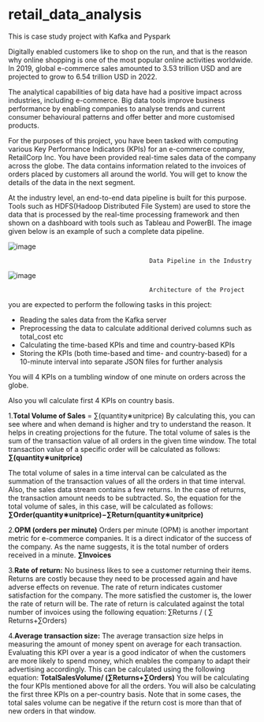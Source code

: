 # retail_data_analysis
This is case study project with Kafka and Pyspark

Digitally enabled customers like to shop on the run, and that is the reason why online shopping is one of the most popular online activities worldwide. In 2019, global e-commerce sales amounted to 3.53 trillion USD and are projected to grow to 6.54 trillion USD in 2022.

The analytical capabilities of big data have had a positive impact across industries, including e-commerce. Big data tools improve business performance by enabling companies to analyse trends and current consumer behavioural patterns and offer better and more customised products.

For the purposes of this project, you have been tasked with computing various Key Performance Indicators (KPIs) for an e-commerce company, RetailCorp Inc. You have been provided real-time sales data of the company across the globe. The data contains information related to the invoices of orders placed by customers all around the world. You will get to know the details of the data in the next segment.

At the industry level, an end-to-end data pipeline is built for this purpose. Tools such as HDFS(Hadoop Distributed File System) are used to store the data that is processed by the real-time processing framework and then shown on a dashboard with tools such as Tableau and PowerBI. The image given below is an example of such a complete data pipeline.

![image](https://github.com/srinay2007/retail_data_analysis/assets/98680554/7d515251-ffbd-4c0b-afb0-2577b0cd3f1c)

                                            Data Pipeline in the Industry

![image](https://github.com/srinay2007/retail_data_analysis/assets/98680554/5b31f2c0-6959-43c3-8ca8-ebaf31711ac2)

                                            Architecture of the Project

you are expected to perform the following tasks in this project:

- Reading the sales data from the Kafka server
- Preprocessing the data to calculate additional derived columns such as total_cost etc
- Calculating the time-based KPIs and time and country-based KPIs
- Storing the KPIs (both time-based and time- and country-based) for a 10-minute interval into separate JSON files for further analysis

You will 4 KPIs on a tumbling window of one minute on orders across the globe.

Also you wll calculate first 4 KPIs on country basis.

1.**Total Volume of Sales** = ∑(quantity∗unitprice)
By calculating this, you can see where and when demand is higher and try to understand the reason. It helps in creating projections for the future. The total volume of sales is the sum of the transaction value of all orders in the given time window. The total transaction value of a specific order will be calculated as follows:
**∑(quantity∗unitprice)**
 
The total volume of sales in a time interval can be calculated as the summation of the transaction values of all the orders in that time interval. Also, the sales data stream contains a few returns. In the case of returns, the transaction amount needs to be subtracted. So, the equation for the total volume of sales, in this case, will be calculated as follows:
**∑Order(quantity∗unitprice)−∑Return(quantity∗unitprice)**

2.**OPM (orders per minute)**
Orders per minute (OPM) is another important metric for e-commerce companies. It is a direct indicator of the success of the company. As the name suggests, it is the total number of orders received in a minute.
**∑Invoices**

3.**Rate of return:**
No business likes to see a customer returning their items. Returns are costly because they need to be processed again and have adverse effects on revenue. The rate of return indicates customer satisfaction for the company. The more satisfied the customer is, the lower the rate of return will be. The rate of return is calculated against the total number of invoices using the following equation:
∑Returns   /  ( ∑ Returns+∑Orders)

4.**Average transaction size:**
The average transaction size helps in measuring the amount of money spent on average for each transaction. Evaluating this KPI over a year is a good indicator of when the customers are more likely to spend money, which enables the company to adapt their advertising accordingly. This can be calculated using the following equation:
**TotalSalesVolume/ (∑Returns+∑Orders)**
 You will be calculating the four KPIs mentioned above for all the orders. You will also be calculating the first three KPIs on a per-country basis.
Note that in some cases, the total sales volume can be negative if the return cost is more than that of new orders in that window.



